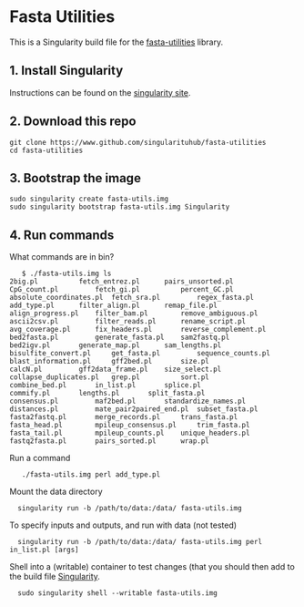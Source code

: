 # Fasta Utilities

This is a Singularity build file for the [fasta-utilities](https://github.com/jimhester/fasta_utilities) library.


## 1. Install Singularity

Instructions can be found on the [singularity site](https://singularityware.github.io).


## 2. Download this repo

    git clone https://www.github.com/singularituhub/fasta-utilities
    cd fasta-utilities


## 3. Bootstrap the image


    sudo singularity create fasta-utils.img
    sudo singularity bootstrap fasta-utils.img Singularity


## 4. Run commands

What commands are in bin?

       $ ./fasta-utils.img ls
	2big.pl			 fetch_entrez.pl	  pairs_unsorted.pl
	CpG_count.pl		 fetch_gi.pl		  percent_GC.pl
	absolute_coordinates.pl  fetch_sra.pl		  regex_fasta.pl
	add_type.pl		 filter_align.pl	  remap_file.pl
	align_progress.pl	 filter_bam.pl		  remove_ambiguous.pl
	ascii2csv.pl		 filter_reads.pl	  rename_script.pl
	avg_coverage.pl		 fix_headers.pl		  reverse_complement.pl
	bed2fasta.pl		 generate_fasta.pl	  sam2fastq.pl
	bed2igv.pl		 generate_map.pl	  sam_lengths.pl
	bisulfite_convert.pl	 get_fasta.pl		  sequence_counts.pl
	blast_information.pl	 gff2bed.pl		  size.pl
	calcN.pl		 gff2data_frame.pl	  size_select.pl
	collapse_duplicates.pl	 grep.pl		  sort.pl
	combine_bed.pl		 in_list.pl		  splice.pl
	commify.pl		 lengths.pl		  split_fasta.pl
	consensus.pl		 maf2bed.pl		  standardize_names.pl
	distances.pl		 mate_pair2paired_end.pl  subset_fasta.pl
	fasta2fastq.pl		 merge_records.pl	  trans_fasta.pl
	fasta_head.pl		 mpileup_consensus.pl	  trim_fasta.pl
	fasta_tail.pl		 mpileup_counts.pl	  unique_headers.pl
	fastq2fasta.pl		 pairs_sorted.pl	  wrap.pl


Run a command


       ./fasta-utils.img perl add_type.pl


Mount the data directory

      
      singularity run -b /path/to/data:/data/ fasta-utils.img


To specify inputs and outputs, and run with data (not tested)


      singularity run -b /path/to/data:/data/ fasta-utils.img perl in_list.pl [args]



Shell into a (writable) container to test changes (that you should then add to the build file [Singularity](Singularity).


      sudo singularity shell --writable fasta-utils.img
